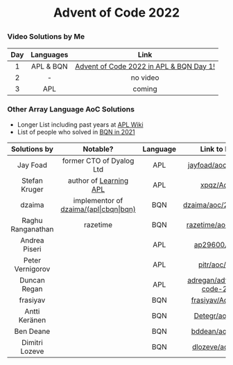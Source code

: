 # <p align="center">Advent of Code 2022</p>
### Video Solutions by Me

|Day|Languages|Link|
|:-:|:-:|:-:|
|1|APL & BQN|[Advent of Code 2022 in APL & BQN Day 1!](https://www.youtube.com/watch?v=27Eeys7rLSc)|
|2| - | no video|
|3| APL | coming |

### Other Array Language AoC Solutions

* Longer List including past years at [APL Wiki](https://aplwiki.com/wiki/Advent_of_Code)
* List of people who solved in [BQN in 2021](https://mlochbaum.github.io/BQN/community/aoc.html)

|Solutions by|Notable?|Language|Link to Repo|
|:-:|:-:|:-:|:-:|
|Jay Foad|former CTO of Dyalog Ltd|APL|[jayfoad/aoc2022apl](https://github.com/jayfoad/aoc2022apl)||
|Stefan Kruger|author of [Learning APL](https://xpqz.github.io/learnapl/intro.html)|APL|[xpqz/AoC22](https://github.com/xpqz/AoC22/)|
|dzaima|implementor of [dzaima/(apl\|cbqn\|bqn)](https://github.com/dzaima)|BQN|[dzaima/aoc/2022/BQN](https://github.com/dzaima/aoc/tree/master/2022/BQN)|
|Raghu Ranganathan|razetime|BQN|[razetime/aoc/22/bqn](https://github.com/razetime/aoc/tree/main/22/bqn)
|Andrea Piseri||APL|[ap29600/aoc22](https://github.com/ap29600/aoc22)|
|Peter Vernigorov||APL|[pitr/aoc/2022](https://github.com/pitr/aoc/tree/main/2022)|
|Duncan Regan||APL|[adregan/advent-of-code-2022](https://git.sr.ht/~adregan/advent-of-code-2022/tree/main/item/apl)|
|frasiyav||BQN|[frasiyav/AoC2022](https://github.com/frasiyav/AoC2022)|
|Antti Keränen||BQN|[Detegr/aoc2022](https://github.com/Detegr/aoc2022)|
|Ben Deane||BQN|[bddean/aoc/2022](https://github.com/bddean/aoc/tree/main/2022)|
|Dimitri Lozeve||BQN|[dlozeve/aoc2022](https://github.com/dlozeve/aoc2022)|
